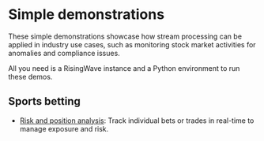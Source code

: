 # Simple demonstrations

These simple demonstrations showcase how stream processing can be applied in industry use cases, such as monitoring stock market activities for anomalies and compliance issues.

All you need is a RisingWave instance and a Python environment to run these demos.

## Sports betting

* [Risk and position analysis](/02-simple-demos/position_risk_management): Track individual bets or trades in real-time to manage exposure and risk.
